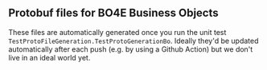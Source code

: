## Protobuf files for BO4E Business Objects
These files are automatically generated once you run the unit test `TestProtoFileGeneration.TestProtoGenerationBo`. Ideally they'd be updated automatically after each push (e.g. by using a Github Action) but we don't live in an ideal world yet.